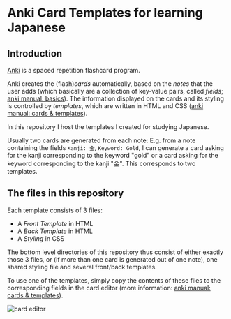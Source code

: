 # Anki Card Templates for learning Japanese

## Introduction

[Anki](https://apps.ankiweb.net/) is a spaced repetition flashcard program.

Anki creates the (flash)*cards* automatically, based on the *notes* that the user adds (which basically are a collection of key-value pairs, called *fields*; [anki manual: basics](https://apps.ankiweb.net/docs/manual.html#the-basics)). The information displayed on the cards and its styling is controlled by *templates*, which are written in HTML and CSS ([anki manual: cards & templates](https://apps.ankiweb.net/docs/manual.html#cards-and-templates)). 

In this repository I host the templates I created for studying Japanese.

Usually two cards are generated from each note: E.g. from a note containing the fields ```Kanji: 金```, ```Keyword: Gold```, I can generate a card asking for the kanji corresponding to the keyword "gold" or a card asking for the keyword corresponding to the kanji "金". This corresponds to two templates.

## The files in this repository

Each template consists of 3 files:

* A *Front Template* in HTML
* A *Back Template* in HTML
* A *Styling* in CSS

The bottom level directories of this repository thus consist of either exactly those 3 files, or (if more than one card is generated out of one note), one shared styling file and several front/back templates.

To use one of the templates, simply copy the contents of these files to the corresponding fields in the card editor (more information: [anki manual: cards & templates](https://apps.ankiweb.net/docs/manual.html#cards-and-templates)).

![card editor](https://cloud.githubusercontent.com/assets/13602468/24495230/cfb075be-1534-11e7-9739-3a63bf325cb2.png)


